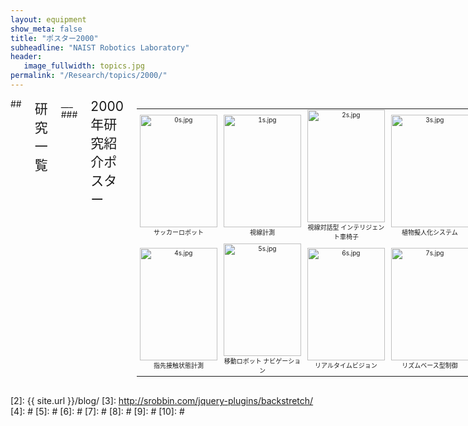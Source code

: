 ```yaml
---
layout: equipment
show_meta: false
title: "ポスター2000"
subheadline: "NAIST Robotics Laboratory"
header:
   image_fullwidth: topics.jpg
permalink: "/Research/topics/2000/"
---
```


<div class="row">
<div class="medium-4 medium-push-8 columns" markdown="1">

</div><!-- /.medium-4.columns -->

<div class="medium-8 medium-pull-4 columns" markdown="1">
## <span style="font-size: 150%">研究一覧</span>
___
### <span style="font-size: 150%">2000年研究紹介ポスター</span>
<div class="ie5"><table class="style_table" cellspacing="1" border="0"><tbody><tr><td class="style_td" style="text-align:center; font-size:10px; width:200px;"><a href="{{ site.url }}{{ site.baseurl }}/images/2000/0.jpg" rel="nofollow"><img src="{{ site.url }}{{ site.baseurl }}/images/2000/0s.jpg" alt="0s.jpg" title="0s.jpg" width="124" height="180" /></a><br class="spacer" />サッカーロボット</td><td class="style_td" style="text-align:center; font-size:10px; width:200px;"><a href="{{ site.url }}{{ site.baseurl }}/images/2000/1.jpg" rel="nofollow"><img src="{{ site.url }}{{ site.baseurl }}/images/2000/1s.jpg" alt="1s.jpg" title="1s.jpg" width="124" height="180" /></a><br class="spacer" />視線計測</td><td class="style_td" style="text-align:center; font-size:10px; width:200px;"><a href="{{ site.url }}{{ site.baseurl }}/images/2000/2.jpg" rel="nofollow"><img src="{{ site.url }}{{ site.baseurl }}/images/2000/2s.jpg" alt="2s.jpg" title="2s.jpg" width="124" height="180" /></a><br class="spacer" />視線対話型
インテリジェント車椅子</td><td class="style_td" style="text-align:center; font-size:10px; width:200px;"><a href="{{ site.url }}{{ site.baseurl }}/images/2000/3.jpg" rel="nofollow"><img src="{{ site.url }}{{ site.baseurl }}/images/2000/3s.jpg" alt="3s.jpg" title="3s.jpg" width="124" height="180" /></a><br class="spacer" />植物擬人化システム</td></tr><tr><td class="style_td" style="text-align:center; font-size:10px; width:200px;"><a href="{{ site.url }}{{ site.baseurl }}/images/2000/4.jpg" rel="nofollow"><img src="{{ site.url }}{{ site.baseurl }}/images/2000/4s.jpg" alt="4s.jpg" title="4s.jpg" width="124" height="180" /></a><br class="spacer" />指先接触状態計測</td><td class="style_td" style="text-align:center; font-size:10px; width:200px;"><a href="{{ site.url }}{{ site.baseurl }}/images/2000/5.jpg" rel="nofollow"><img src="{{ site.url }}{{ site.baseurl }}/images/2000/5s.jpg" alt="5s.jpg" title="5s.jpg" width="124" height="180" /></a><br class="spacer" />移動ロボット
ナビゲーション</td><td class="style_td" style="text-align:center; font-size:10px; width:200px;"><a href="{{ site.url }}{{ site.baseurl }}/images/2000/6.jpg" rel="nofollow"><img src="{{ site.url }}{{ site.baseurl }}/images/2000/6s.jpg" alt="6s.jpg" title="6s.jpg" width="124" height="180" /></a><br class="spacer" />リアルタイムビジョン</td><td class="style_td" style="text-align:center; font-size:10px; width:200px;"><a href="{{ site.url }}{{ site.baseurl }}/images/2000/7.jpg" rel="nofollow"><img src="{{ site.url }}{{ site.baseurl }}/images/2000/7s.jpg" alt="7s.jpg" title="7s.jpg" width="124" height="180" /></a><br class="spacer" />リズムベース型制御</td></tr></tbody></table></div>  
</div>

</div><!-- /.row -->


 [1]: http://kramdown.gettalong.org/converter/html.html#toc
 [2]: {{ site.url }}/blog/
 [3]: http://srobbin.com/jquery-plugins/backstretch/
 [4]: #
 [5]: #
 [6]: #
 [7]: #
 [8]: #
 [9]: #
 [10]: #
